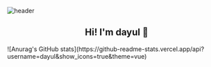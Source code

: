 ![header](https://capsule-render.vercel.app/api?type=Waving&color=auto) 
<div align=center><h2>Hi! I'm dayul 👋</h2></div>
   ![Anurag's GitHub stats](https://github-readme-stats.vercel.app/api?username=dayul&show_icons=true&theme=vue)


<!--
**dayul/dayul** is a ✨ _special_ ✨ repository because its `README.md` (this file) appears on your GitHub profile.

Here are some ideas to get you started:

- 🔭 I’m currently working on ...
- 🌱 I’m currently learning ...
- 👯 I’m looking to collaborate on ...
- 🤔 I’m looking for help with ...
- 💬 Ask me about ...
- 📫 How to reach me: ...
- 😄 Pronouns: ...
- ⚡ Fun fact: ...
-->
